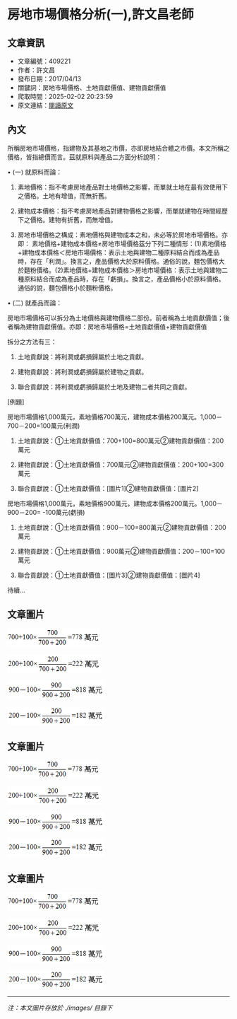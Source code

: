 # 房地市場價格分析(一),許文昌老師

## 文章資訊
- 文章編號：409221
- 作者：許文昌
- 發布日期：2017/04/13
- 關鍵詞：房地市場價格、土地貢獻價值、建物貢獻價值
- 爬取時間：2025-02-02 20:23:59
- 原文連結：[閱讀原文](https://real-estate.get.com.tw/Columns/detail.aspx?no=409221)

## 內文
所稱房地市場價格，指建物及其基地之市價，亦即房地結合體之市價。本文所稱之價格，皆指總價而言。茲就原料與產品二方面分析說明：

• (一) 就原料而論：

1. 素地價格：指不考慮房地產品對土地價格之影響，而單就土地在最有效使用下之價格。土地有增值，而無折舊。

2. 建物成本價格：指不考慮房地產品對建物價格之影響，而單就建物在時間經歷下之價格。建物有折舊，而無增值。

3. 房地市場價格之構成：素地價格與建物成本之和，未必等於房地市場價格。亦即： 素地價格+建物成本價格≠房地市場價格茲分下列二種情形：(1)素地價格+建物成本價格＜房地市場價格：表示土地與建物二種原料結合而成為產品時，存在「利潤」。換言之，產品價格大於原料價格。通俗的說，麵包價格大於麵粉價格。(2)素地價格+建物成本價格＞房地市場價格：表示土地與建物二種原料結合而成為產品時，存在「虧損」。換言之，產品價格小於原料價格。通俗的說，麵包價格小於麵粉價格。

• (二) 就產品而論：

房地市場價格可以拆分為土地價格與建物價格二部份。前者稱為土地貢獻價值；後者稱為建物貢獻價值。亦即：房地市場價格=土地貢獻價值+建物貢獻價值

拆分之方法有三：

1. 土地貢獻說：將利潤或虧損歸屬於土地之貢獻。

2. 建物貢獻說：將利潤或虧損歸屬於建物之貢獻。

3. 聯合貢獻說：將利潤或虧損歸屬於土地及建物二者共同之貢獻。

[例題]

房地市場價格1,000萬元，素地價格700萬元，建物成本價格200萬元。1,000－700－200=100萬元(利潤)

1. 土地貢獻說：①土地貢獻價值：700+100=800萬元②建物貢獻價值：200萬元

2. 建物貢獻說：①土地貢獻價值：700萬元②建物貢獻價值：200+100=300萬元

3. 聯合貢獻說：①土地貢獻價值：[圖片1]②建物貢獻價值：[圖片2]

房地市場價格1,000萬元，素地價格900萬元，建物成本價格200萬元。1,000－900－200= -100萬元(虧損)

1. 土地貢獻說：①土地貢獻價值：900－100=800萬元②建物貢獻價值：200萬元

2. 建物貢獻說：①土地貢獻價值：900萬元②建物貢獻價值：200－100=100萬元

3. 聯合貢獻說：①土地貢獻價值：[圖片3]②建物貢獻價值：[圖片4]

待續...

## 文章圖片

![圖片1](./images/409221_f04c0c0d.png)

![圖片2](./images/409221_17e17c16.png)

![圖片3](./images/409221_e95e23ee.png)

![圖片4](./images/409221_5fbb1817.png)

## 文章圖片

![圖片1](./images/409221_f04c0c0d.png)

![圖片2](./images/409221_17e17c16.png)

![圖片3](./images/409221_e95e23ee.png)

![圖片4](./images/409221_5fbb1817.png)

## 文章圖片

![圖片1](./images/409221_f04c0c0d.png)

![圖片2](./images/409221_17e17c16.png)

![圖片3](./images/409221_e95e23ee.png)

![圖片4](./images/409221_5fbb1817.png)


---
*注：本文圖片存放於 ./images/ 目錄下*
